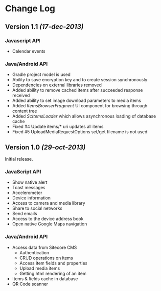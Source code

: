 Change Log
==========

## Version 1.1 *(17-dec-2013)*

### Javascript API
 * Calendar events

### Java/Android API
 * Gradle project model is used
 * Ability to save encryption key and to create session synchronously
 * Dependencies on external libraries removed
 * Added ability to remove cached items after succeeded response received
 * Added ability to set image download parameters to media items
 * Added *ItemsBrowserFragment* UI component for browsing through content tree
 * Added *ScItemsLoader* which allows asynchronous loading of database cache
 * Fixed #4 Update items/* uri updates all items
 * Fixed #5 UploadMediaRequestOptions set/get filename is not used

## Version 1.0 *(29-oct-2013)*
Initial release.

### JavaScript API
 * Show native alert
 * Toast messages
 * Accelerometer
 * Device information
 * Access to camera and media library
 * Share to social networks
 * Send emails
 * Access to the device address book
 * Open native Google Maps navigation

### Java/Android API
 * Access data from Sitecore CMS
   * Authentication
   * CRUD operations on items
   * Access item fields and properties
   * Upload media items
   * Getting html rendering of an item
 * Items & fields cache in database
 * QR Code scanner

